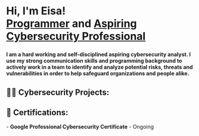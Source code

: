 <h1>Hi, I'm Eisa! <br/><a href="https://github.com/eisa-hussain">Programmer</a> and <a href="https://www.linkedin.com/in/eisa-hussain-0205b42b6">Aspiring Cybersecurity Professional</a>

<h3></h3>
<b>I am a hard working and self-disciplined aspiring cybersecurity analyst. I use my strong communication skills and programming background to actively work in a team to identify and analyze potential risks, threats and vulnerabilities in order to help safeguard organizations and people alike.</b>

<h2>👨‍💻 Cybersecurity Projects:</h2>

<!--
- <b>Data Structures and Algorithms Practice (AlgoExpert)</b>
  - [Praciting DS & Algos in Python](https://github.com/joshmadakor1/Algorithms-Practice)
-->
<h2>📄 Certifications:</h2>
- <b>Google Professional Cybersecurity Certificate</b>
  - Ongoing

  
<!--
**joshmadakor1/joshmadakor1** is a ✨ _special_ ✨ repository because its `README.md` (this file) appears on your GitHub profile.

Here are some ideas to get you started:

- 🔭 I’m currently working on ...
- 🌱 I’m currently learning ...
- 👯 I’m looking to collaborate on ...
- 🤔 I’m looking for help with ...
- 💬 Ask me about ...
- 📫 How to reach me: ...
- 😄 Pronouns: ...
- ⚡ Fun fact: ...
-->
